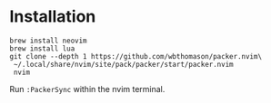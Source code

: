 # Installation

```
brew install neovim
brew install lua
git clone --depth 1 https://github.com/wbthomason/packer.nvim\
 ~/.local/share/nvim/site/pack/packer/start/packer.nvim
 nvim
 ```
 
 Run `:PackerSync` within the nvim terminal.
